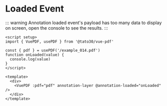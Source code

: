 # Loaded Event

::: warning
Annotation loaded event's payload has too many data to display on screen, open the console to see the results.
:::

```vue
<script setup>
import { VuePDF, usePDF } from '@tato30/vue-pdf'

const { pdf } = usePDF('/example_014.pdf')
function onLoaded(value) {
  console.log(value)
}
</script>

<template>
  <div>
    <VuePDF :pdf="pdf" annotation-layer @annotation-loaded="onLoaded" />
  </div>
</template>
```

<ClientOnly>
  <AnnotationLoaded />
</ClientOnly>